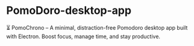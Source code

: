 # PomoDoro-desktop-app
⏳ PomoChrono – A minimal, distraction-free Pomodoro desktop app built with Electron. Boost focus, manage time, and stay productive.
